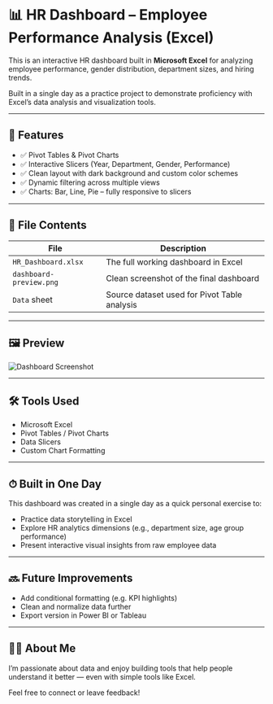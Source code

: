 # 📊 HR Dashboard – Employee Performance Analysis (Excel)

This is an interactive HR dashboard built in **Microsoft Excel** for analyzing employee performance, gender distribution, department sizes, and hiring trends.

Built in a single day as a practice project to demonstrate proficiency with Excel’s data analysis and visualization tools.

---

## 📌 Features

- ✅ Pivot Tables & Pivot Charts
- ✅ Interactive Slicers (Year, Department, Gender, Performance)
- ✅ Clean layout with dark background and custom color schemes
- ✅ Dynamic filtering across multiple views
- ✅ Charts: Bar, Line, Pie – fully responsive to slicers

---

## 📁 File Contents

| File | Description |
|------|-------------|
| `HR_Dashboard.xlsx` | The full working dashboard in Excel |
| `dashboard-preview.png` | Clean screenshot of the final dashboard |
| `Data` sheet | Source dataset used for Pivot Table analysis |

---

## 🖼️ Preview

![Dashboard Screenshot](dashboard-preview.png)

---

## 🛠️ Tools Used

- Microsoft Excel
- Pivot Tables / Pivot Charts
- Data Slicers
- Custom Chart Formatting

---

## ⏱ Built in One Day

This dashboard was created in a single day as a quick personal exercise to:
- Practice data storytelling in Excel
- Explore HR analytics dimensions (e.g., department size, age group performance)
- Present interactive visual insights from raw employee data

---

## 🔜 Future Improvements

- Add conditional formatting (e.g. KPI highlights)
- Clean and normalize data further
- Export version in Power BI or Tableau

---

## 🙋‍♂️ About Me

I’m passionate about data and enjoy building tools that help people understand it better — even with simple tools like Excel.

Feel free to connect or leave feedback!
